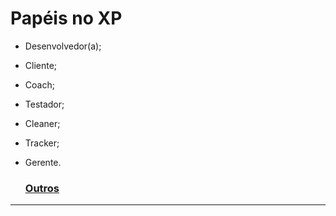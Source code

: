 # Papéis no XP

* Desenvolvedor(a);
* Cliente;
* Coach;
* Testador;
* Cleaner;
* Tracker;
* Gerente.

  ### [Outros](https://www.desenvolvimentoagil.com.br/xp/papeis/)

---
